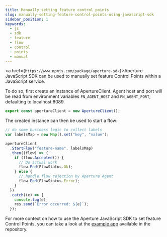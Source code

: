 ```yaml
---
title: Manually setting feature control points
slug: manually-setting-feature-control-points-using-javascript-sdk
sidebar_position: 1
keywords:
  - js
  - sdk
  - feature
  - flow
  - control
  - points
  - manual
---
```


<a href={`https://www.npmjs.com/package/aperture-sdk`}>Aperture JavaScript
SDK</a> can be used to manually set feature Control Points within a JavaScript
service.

To do so, first create an instance of ApertureClient. Agent host and port will
be read from environment variables `FN_AGENT_HOST` and `FN_AGENT_PORT`,
defaulting to localhost:8089.

```javascript
export const apertureClient = new ApertureClient();
```

The created instance can then be used to start a flow:

```javascript
// do some business logic to collect labels
var labelsMap = new Map().set("key", "value");

apertureClient
  .StartFlow("feature-name", labelsMap)
  .then((flow) => {
    if (flow.Accepted()) {
      // Do actual work
      flow.End(FlowStatus.Ok);
    } else {
      // handle flow rejection by Aperture Agent
      flow.End(FlowStatus.Error);
    }
  })
  .catch((e) => {
    console.log(e);
    res.send(`Error occurred: ${e}`);
  });
```

For more context on how to use the Aperture JavaScript SDK to set feature
Control Points, you can take a look at the [example app][example] available in
the repository.

[example]: https://github.com/fluxninja/aperture-js/tree/main/example
